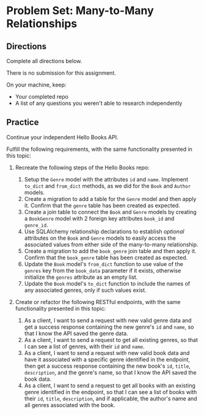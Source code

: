 # Problem Set: Many-to-Many Relationships

## Directions

Complete all directions below.

There is no submission for this assignment.

On your machine, keep:

- Your completed repo
- A list of any questions you weren't able to research independently

## Practice

Continue your independent Hello Books API.

Fulfill the following requirements, with the same functionality presented in this topic:

1. Recreate the following steps of the Hello Books repo:
   1. Setup the `Genre` model with the attributes `id` and `name`. Implement `to_dict` and `from_dict` methods, as we did for the `Book` and `Author` models.
   2. Create a migration to add a table for the `Genre` model and then apply it. Confirm that the `genre` table has been created as expected.
   3. Create a join table to connect the `Book` and `Genre` models by creating a `BookGenre` model with 2 foreign key attributes `book_id` and `genre_id`.
   4. Use SQLAlchemy relationship declarations to establish _optional_ attributes on the `Book` and `Genre` models to easily access the associated values from either side of the many-to-many relationship.
   5. Create a migration to add the `book_genre` join table and then apply it. Confirm that the `book_genre` table has been created as expected.
   6. Update the `Book` model's `from_dict` function to use value of the `genres` key from the `book_data` parameter if it exists, otherwise initialize the `genres` attribute as an empty list.
   7. Update the `Book` model's `to_dict` function to include the names of any associated genres, only if such values exist.

2. Create or refactor the following RESTful endpoints, with the same functionality presented in this topic:
   1. As a client, I want to send a request with new valid genre data and get a success response containing the new genre's `id` and `name`, so that I know the API saved the genre data.
   2. As a client, I want to send a request to get all existing genres, so that I can see a list of genres, with their `id` and `name`.
   3. As a client, I want to send a request with new valid book data and have it associated with a specific genre identified in the endpoint, then get a success response containing the new book's `id`, `title`, `description`, and the genre's name, so that I know the API saved the book data.
   4. As a client, I want to send a request to get all books with an existing genre identified in the endpoint, so that I can see a list of books with their `id`, `title`, `description`, and if applicable, the author's name and all genres associated with the book.

